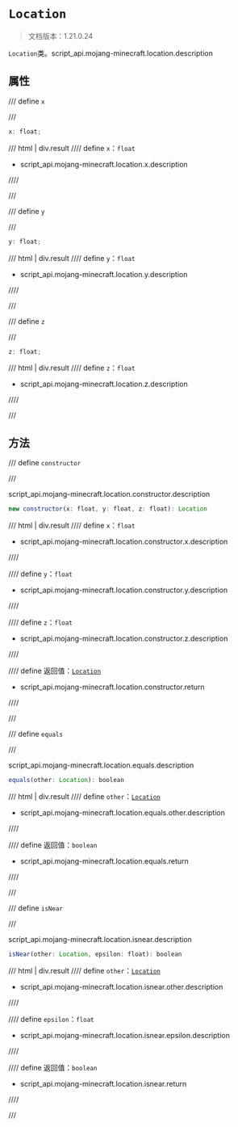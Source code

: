 # `Location`

> 文档版本：1.21.0.24

`Location`类。script_api.mojang-minecraft.location.description

## 属性

/// define
`x`


///

```js
x: float;
```

/// html | div.result
//// define
`x`：`float`

- script_api.mojang-minecraft.location.x.description


////

///


/// define
`y`


///

```js
y: float;
```

/// html | div.result
//// define
`y`：`float`

- script_api.mojang-minecraft.location.y.description


////

///


/// define
`z`


///

```js
z: float;
```

/// html | div.result
//// define
`z`：`float`

- script_api.mojang-minecraft.location.z.description


////

///


## 方法

/// define
`constructor`


///

script_api.mojang-minecraft.location.constructor.description

```js
new constructor(x: float, y: float, z: float): Location
```

/// html | div.result
//// define
`x`：`float`

- script_api.mojang-minecraft.location.constructor.x.description


////

//// define
`y`：`float`

- script_api.mojang-minecraft.location.constructor.y.description


////

//// define
`z`：`float`

- script_api.mojang-minecraft.location.constructor.z.description


////

//// define
返回值：[`Location`](./location.md)

- script_api.mojang-minecraft.location.constructor.return


////

///


/// define
`equals`


///

script_api.mojang-minecraft.location.equals.description

```js
equals(other: Location): boolean
```

/// html | div.result
//// define
`other`：[`Location`](./location.md)

- script_api.mojang-minecraft.location.equals.other.description


////

//// define
返回值：`boolean`

- script_api.mojang-minecraft.location.equals.return


////

///


/// define
`isNear`


///

script_api.mojang-minecraft.location.isnear.description

```js
isNear(other: Location, epsilon: float): boolean
```

/// html | div.result
//// define
`other`：[`Location`](./location.md)

- script_api.mojang-minecraft.location.isnear.other.description


////

//// define
`epsilon`：`float`

- script_api.mojang-minecraft.location.isnear.epsilon.description


////

//// define
返回值：`boolean`

- script_api.mojang-minecraft.location.isnear.return


////

///

